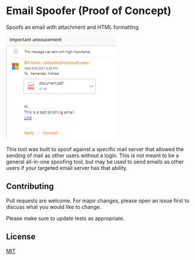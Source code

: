 # Email Spoofer (Proof of Concept)

Spoofs an email with attachment and HTML formatting


![result image](result.png?raw=true)

This tool was built to spoof against a specific mail server that allowed the sending of mail as other users without a login. This is not meant to be a general all-in-one spoofing tool, but may be used to send emails as other users if your targeted email server has that ability.

## Contributing
Pull requests are welcome. For major changes, please open an issue first to discuss what you would like to change.

Please make sure to update tests as appropriate.

## License
[MIT](https://choosealicense.com/licenses/mit/)

